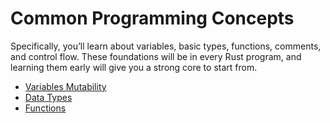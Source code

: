 # Common Programming Concepts

Specifically, you’ll learn about variables, basic types, functions, comments, and control flow. These foundations will be in every Rust program, and learning them early will give you a strong core to start from.

- [Variables Mutability](101-variables-mutability/README.md)
- [Data Types](102-data-types/README.md)
- [Functions](103-functions/README.md)
